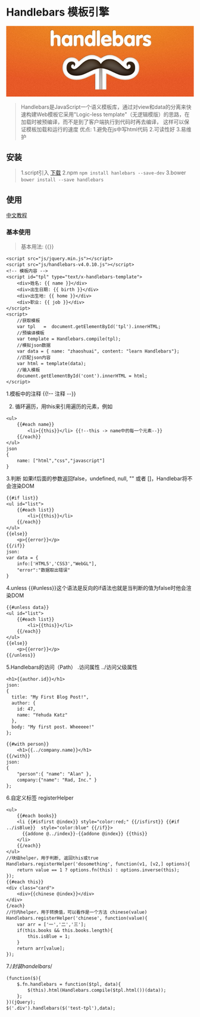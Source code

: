 # Handlebars 模板引擎
![](image/logo.jpg)
> Handlebars是JavaScript一个语义模板库，通过对view和data的分离来快速构建Web模板它采用"Logic-less template"（无逻辑模版）的思路，在加载时被预编译，而不是到了客户端执行到代码时再去编译， 这样可以保证模板加载和运行的速度
> 优点:
>   1.避免在js中写html代码
>   2.可读性好
>   3.易维护

## 安装
> 1.script引入 [下载](http://handlebarsjs.com/installation.html)
> 2.npm        `npm install hanlebars --save-dev`
> 3.bower         `bower install --save handlebars`

## 使用
[中文教程](http://www.ghostchina.com/introducing-the-handlebars-js-templating-engine/) 

### 基本使用
> 基本用法: {{}}
```
<script src="js/jquery.min.js"></script>
<script src="js/handlebars-v4.0.10.js"></script>
<!-- 模板内容 -->
<script id="tpl" type="text/x-handlebars-template">
    <div>姓名: {{ name }}</div>
    <div>出生日期: {{ birth }}</div>
    <div>出生地: {{ home }}</div>
    <div>职业: {{ job }}</div>
</script>
<script>
    //获取模板
    var tpl   =  document.getElementById('tpl').innerHTML;
    //预编译模板
    var template = Handlebars.compile(tpl);
    //模拟json数据
    var data = { name: "zhaoshuai", content: "learn Handlebars"};
    //匹配json内容
    var html = template(data);
    //输入模板
    document.getElementById('cont').innerHTML = html;
</script>
```
1.模板中的注释  {{!-- 注释 --}}

2. 循环遍历，用this来引用遍历的元素，例如
```
<ul>  
    {{#each name}}
        <li>{{this}}</li> {{!--this -> name中的每一个元素--}}
    {{/each}}
</ul>
json
{
    name: ["html","css","javascript"]
}
```


3.判断
如果if后面的参数返回false，undefined, null, "" 或者 []，Handlebar将不会渲染DOM
```
{{#if list}}
<ul id="list">  
    {{#each list}}
        <li>{{this}}</li>
    {{/each}}
</ul>  
{{else}}
    <p>{{error}}</p>
{{/if}}
json:
var data = {  
    info:['HTML5','CSS3',"WebGL"],
    "error":"数据取出错误"
}
```

4.unless
{{#unless}}这个语法是反向的if语法也就是当判断的值为false时他会渲染DOM
```
{{#unless data}}
<ul id="list">  
    {{#each list}}
        <li>{{this}}</li>
    {{/each}}
</ul>  
{{else}}
    <p>{{error}}</p>
{{/unless}}
```

5.Handlebars的访问（Path）
.访问属性  ../访问父级属性
```
<h1>{{author.id}}</h1>
json:
{
  title: "My First Blog Post!",
  author: {
    id: 47,
    name: "Yehuda Katz"
  },
  body: "My first post. Wheeeee!"
};
```
```
{{#with person}}
    <h1>{{../company.name}}</h1>
{{/with}}
json:
{
    "person":{ "name": "Alan" },
    company:{"name": "Rad, Inc." }
};
```

6.自定义标签 registerHelper
```
<ul>
    {{#each books}}
    <li {{#isfirst @index}} style="color:red;" {{/isfirst}} {{#if ../isBlue}}  style="color:blue" {{/if}}>
      {{addone @../index}}-{{addone @index}} {{this}}
    </li>
    {{/each}}
</ul>
//块级helper，用于判断, 返回this或true
Handlebars.registerHelper('dosomething', function(v1, [v2,] options){
    return value == 1 ? options.fn(this) : options.inverse(this);
});
{{#each this}}
<div class="card">  
    <div>{{chinese @index}}</div>
</div>
{/each}
//行内helper，用于转换值，可以看作是一个方法 chinese(value)
Handlebars.registerHelper('chinese', function(value){
    var arr = ['一','二','三'];
    if(this.books && this.books.length){
        this.isBlue = 1;
    }
    return arr[value];
});
```

7./*封装handelbars*/
```
(function($){
    $.fn.handlebars = function($tpl, data){
        $(this).html(Handlebars.compile($tpl.html())(data));
    };
})(jQuery);
$('.div').handlebars($('test-tpl'),data);
```
